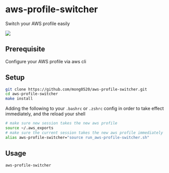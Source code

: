 # aws-profile-switcher

Switch your AWS profile easily

<img src=./res/demo.gif>

## Prerequisite

Configure your AWS profile via aws cli

## Setup

```sh
git clone https://github.com/mong0520/aws-profile-switcher.git
cd aws-profile-switcher
make install
```

Adding the following to your `.bashrc` or `.zshrc` config in order to take effect immediately, and the reload your shell

```sh
# make sure new session takes the new aws profile
source ~/.aws_exports
# make sure the current session takes the new aws profile immediately
alias aws-profile-switcher="source run_aws-profile-switcher.sh"
```

## Usage

```
aws-profile-switcher
```
